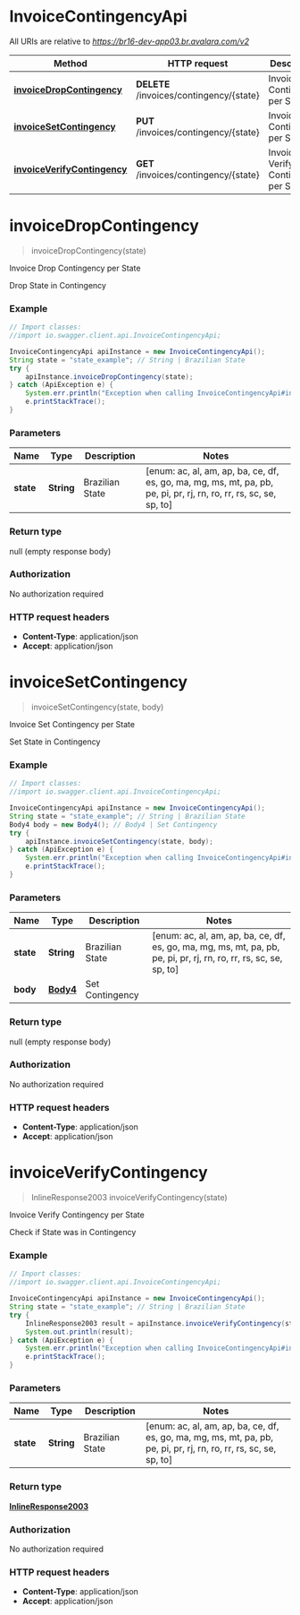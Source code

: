 # InvoiceContingencyApi

All URIs are relative to *https://br16-dev-app03.br.avalara.com/v2*

Method | HTTP request | Description
------------- | ------------- | -------------
[**invoiceDropContingency**](InvoiceContingencyApi.md#invoiceDropContingency) | **DELETE** /invoices/contingency/{state} | Invoice Drop Contingency per State
[**invoiceSetContingency**](InvoiceContingencyApi.md#invoiceSetContingency) | **PUT** /invoices/contingency/{state} | Invoice Set Contingency per State
[**invoiceVerifyContingency**](InvoiceContingencyApi.md#invoiceVerifyContingency) | **GET** /invoices/contingency/{state} | Invoice Verify Contingency per State


<a name="invoiceDropContingency"></a>
# **invoiceDropContingency**
> invoiceDropContingency(state)

Invoice Drop Contingency per State

Drop State in Contingency

### Example
```java
// Import classes:
//import io.swagger.client.api.InvoiceContingencyApi;

InvoiceContingencyApi apiInstance = new InvoiceContingencyApi();
String state = "state_example"; // String | Brazilian State
try {
    apiInstance.invoiceDropContingency(state);
} catch (ApiException e) {
    System.err.println("Exception when calling InvoiceContingencyApi#invoiceDropContingency");
    e.printStackTrace();
}
```

### Parameters

Name | Type | Description  | Notes
------------- | ------------- | ------------- | -------------
 **state** | **String**| Brazilian State | [enum: ac, al, am, ap, ba, ce, df, es, go, ma, mg, ms, mt, pa, pb, pe, pi, pr, rj, rn, ro, rr, rs, sc, se, sp, to]

### Return type

null (empty response body)

### Authorization

No authorization required

### HTTP request headers

 - **Content-Type**: application/json
 - **Accept**: application/json

<a name="invoiceSetContingency"></a>
# **invoiceSetContingency**
> invoiceSetContingency(state, body)

Invoice Set Contingency per State

Set State in Contingency

### Example
```java
// Import classes:
//import io.swagger.client.api.InvoiceContingencyApi;

InvoiceContingencyApi apiInstance = new InvoiceContingencyApi();
String state = "state_example"; // String | Brazilian State
Body4 body = new Body4(); // Body4 | Set Contingency
try {
    apiInstance.invoiceSetContingency(state, body);
} catch (ApiException e) {
    System.err.println("Exception when calling InvoiceContingencyApi#invoiceSetContingency");
    e.printStackTrace();
}
```

### Parameters

Name | Type | Description  | Notes
------------- | ------------- | ------------- | -------------
 **state** | **String**| Brazilian State | [enum: ac, al, am, ap, ba, ce, df, es, go, ma, mg, ms, mt, pa, pb, pe, pi, pr, rj, rn, ro, rr, rs, sc, se, sp, to]
 **body** | [**Body4**](Body4.md)| Set Contingency |

### Return type

null (empty response body)

### Authorization

No authorization required

### HTTP request headers

 - **Content-Type**: application/json
 - **Accept**: application/json

<a name="invoiceVerifyContingency"></a>
# **invoiceVerifyContingency**
> InlineResponse2003 invoiceVerifyContingency(state)

Invoice Verify Contingency per State

Check if State was in Contingency

### Example
```java
// Import classes:
//import io.swagger.client.api.InvoiceContingencyApi;

InvoiceContingencyApi apiInstance = new InvoiceContingencyApi();
String state = "state_example"; // String | Brazilian State
try {
    InlineResponse2003 result = apiInstance.invoiceVerifyContingency(state);
    System.out.println(result);
} catch (ApiException e) {
    System.err.println("Exception when calling InvoiceContingencyApi#invoiceVerifyContingency");
    e.printStackTrace();
}
```

### Parameters

Name | Type | Description  | Notes
------------- | ------------- | ------------- | -------------
 **state** | **String**| Brazilian State | [enum: ac, al, am, ap, ba, ce, df, es, go, ma, mg, ms, mt, pa, pb, pe, pi, pr, rj, rn, ro, rr, rs, sc, se, sp, to]

### Return type

[**InlineResponse2003**](InlineResponse2003.md)

### Authorization

No authorization required

### HTTP request headers

 - **Content-Type**: application/json
 - **Accept**: application/json

